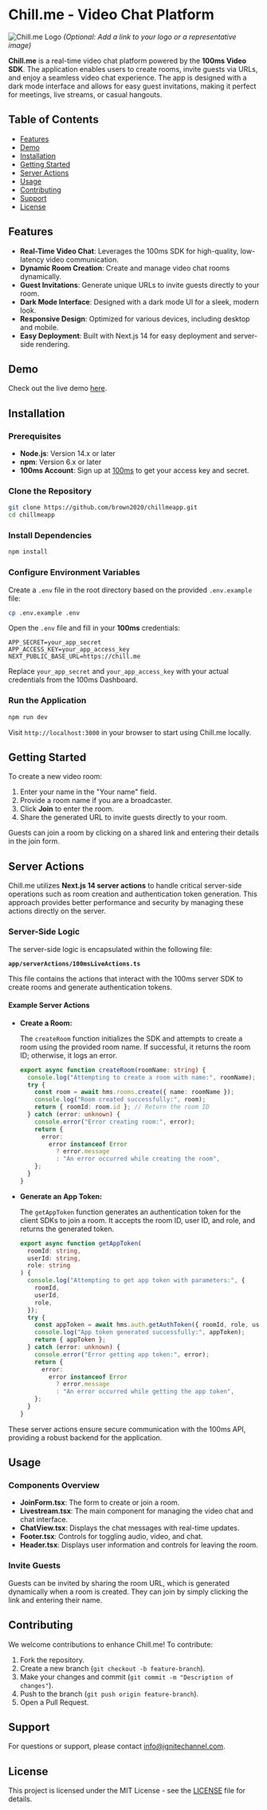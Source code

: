 # Chill.me - Video Chat Platform

![Chill.me Logo](https://your-image-link.com) _(Optional: Add a link to your logo or a representative image)_

**Chill.me** is a real-time video chat platform powered by the **100ms Video SDK**. The application enables users to create rooms, invite guests via URLs, and enjoy a seamless video chat experience. The app is designed with a dark mode interface and allows for easy guest invitations, making it perfect for meetings, live streams, or casual hangouts.

## Table of Contents

- [Features](#features)
- [Demo](#demo)
- [Installation](#installation)
- [Getting Started](#getting-started)
- [Server Actions](#server-actions)
- [Usage](#usage)
- [Contributing](#contributing)
- [Support](#support)
- [License](#license)

## Features

- **Real-Time Video Chat**: Leverages the 100ms SDK for high-quality, low-latency video communication.
- **Dynamic Room Creation**: Create and manage video chat rooms dynamically.
- **Guest Invitations**: Generate unique URLs to invite guests directly to your room.
- **Dark Mode Interface**: Designed with a dark mode UI for a sleek, modern look.
- **Responsive Design**: Optimized for various devices, including desktop and mobile.
- **Easy Deployment**: Built with Next.js 14 for easy deployment and server-side rendering.

## Demo

Check out the live demo [here](https://chill.me).

## Installation

### Prerequisites

- **Node.js**: Version 14.x or later
- **npm**: Version 6.x or later
- **100ms Account**: Sign up at [100ms](https://www.100ms.live/) to get your access key and secret.

### Clone the Repository

```sh
git clone https://github.com/brown2020/chillmeapp.git
cd chillmeapp
```

### Install Dependencies

```sh
npm install
```

### Configure Environment Variables

Create a `.env` file in the root directory based on the provided `.env.example` file:

```sh
cp .env.example .env
```

Open the `.env` file and fill in your **100ms** credentials:

```plaintext
APP_SECRET=your_app_secret
APP_ACCESS_KEY=your_app_access_key
NEXT_PUBLIC_BASE_URL=https://chill.me
```

Replace `your_app_secret` and `your_app_access_key` with your actual credentials from the 100ms Dashboard.

### Run the Application

```sh
npm run dev
```

Visit `http://localhost:3000` in your browser to start using Chill.me locally.

## Getting Started

To create a new video room:

1. Enter your name in the "Your name" field.
2. Provide a room name if you are a broadcaster.
3. Click **Join** to enter the room.
4. Share the generated URL to invite guests directly to your room.

Guests can join a room by clicking on a shared link and entering their details in the join form.

## Server Actions

Chill.me utilizes **Next.js 14 server actions** to handle critical server-side operations such as room creation and authentication token generation. This approach provides better performance and security by managing these actions directly on the server.

### Server-Side Logic

The server-side logic is encapsulated within the following file:

**`app/serverActions/100msLiveActions.ts`**

This file contains the actions that interact with the 100ms server SDK to create rooms and generate authentication tokens.

#### Example Server Actions

- **Create a Room:**

  The `createRoom` function initializes the SDK and attempts to create a room using the provided room name. If successful, it returns the room ID; otherwise, it logs an error.

  ```typescript
  export async function createRoom(roomName: string) {
    console.log("Attempting to create a room with name:", roomName);
    try {
      const room = await hms.rooms.create({ name: roomName });
      console.log("Room created successfully:", room);
      return { roomId: room.id }; // Return the room ID
    } catch (error: unknown) {
      console.error("Error creating room:", error);
      return {
        error:
          error instanceof Error
            ? error.message
            : "An error occurred while creating the room",
      };
    }
  }
  ```

- **Generate an App Token:**

  The `getAppToken` function generates an authentication token for the client SDKs to join a room. It accepts the room ID, user ID, and role, and returns the generated token.

  ```typescript
  export async function getAppToken(
    roomId: string,
    userId: string,
    role: string
  ) {
    console.log("Attempting to get app token with parameters:", {
      roomId,
      userId,
      role,
    });
    try {
      const appToken = await hms.auth.getAuthToken({ roomId, role, userId });
      console.log("App token generated successfully:", appToken);
      return { appToken };
    } catch (error: unknown) {
      console.error("Error getting app token:", error);
      return {
        error:
          error instanceof Error
            ? error.message
            : "An error occurred while getting the app token",
      };
    }
  }
  ```

These server actions ensure secure communication with the 100ms API, providing a robust backend for the application.

## Usage

### Components Overview

- **JoinForm.tsx**: The form to create or join a room.
- **Livestream.tsx**: The main component for managing the video chat and chat interface.
- **ChatView.tsx**: Displays the chat messages with real-time updates.
- **Footer.tsx**: Controls for toggling audio, video, and chat.
- **Header.tsx**: Displays user information and controls for leaving the room.

### Invite Guests

Guests can be invited by sharing the room URL, which is generated dynamically when a room is created. They can join by simply clicking the link and entering their name.

## Contributing

We welcome contributions to enhance Chill.me! To contribute:

1. Fork the repository.
2. Create a new branch (`git checkout -b feature-branch`).
3. Make your changes and commit (`git commit -m "Description of changes"`).
4. Push to the branch (`git push origin feature-branch`).
5. Open a Pull Request.

## Support

For questions or support, please contact [info@ignitechannel.com](mailto:info@ignitechannel.com).

## License

This project is licensed under the MIT License - see the [LICENSE](LICENSE) file for details.
